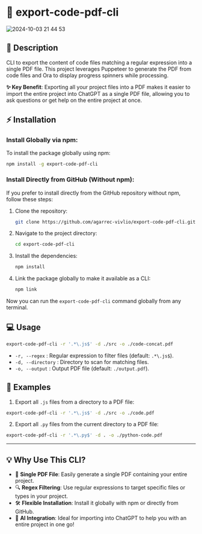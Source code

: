 
# 🚀 export-code-pdf-cli

![2024-10-03 21 44 53](https://github.com/user-attachments/assets/5423142a-aa33-44ab-939b-e7c36bf3623b)

## 📖 Description

CLI to export the content of code files matching a regular expression into a single PDF file. This project leverages Puppeteer to generate the PDF from code files and Ora to display progress spinners while processing.

**✨ Key Benefit**: Exporting all your project files into a PDF makes it easier to import the entire project into ChatGPT as a single PDF file, allowing you to ask questions or get help on the entire project at once.

## ⚡️ Installation

### Install Globally via npm:

To install the package globally using npm:

```bash
npm install -g export-code-pdf-cli
```

### Install Directly from GitHub (Without npm):

If you prefer to install directly from the GitHub repository without npm, follow these steps:

1. Clone the repository:
   ```bash
   git clone https://github.com/agarrec-vivlio/export-code-pdf-cli.git
   ```

2. Navigate to the project directory:
   ```bash
   cd export-code-pdf-cli
   ```

3. Install the dependencies:
   ```bash
   npm install
   ```

4. Link the package globally to make it available as a CLI:
   ```bash
   npm link
   ```

Now you can run the `export-code-pdf-cli` command globally from any terminal.

## 💻 Usage

```bash
export-code-pdf-cli -r '.*\.js$' -d ./src -o ./code-concat.pdf
```

- `-r, --regex` : Regular expression to filter files (default: `.*\.js$`).
- `-d, --directory` : Directory to scan for matching files.
- `-o, --output` : Output PDF file (default: `./output.pdf`).

## 🎯 Examples

1. Export all `.js` files from a directory to a PDF file:

```bash
export-code-pdf-cli -r '.*\.js$' -d ./src -o ./code.pdf
```

2. Export all `.py` files from the current directory to a PDF file:

```bash
export-code-pdf-cli -r '.*\.py$' -d . -o ./python-code.pdf
```

---

## 💡 Why Use This CLI?

- 📄 **Single PDF File**: Easily generate a single PDF containing your entire project.
- 🔍 **Regex Filtering**: Use regular expressions to target specific files or types in your project.
- 🛠 **Flexible Installation**: Install it globally with npm or directly from GitHub.
- 🤖 **AI Integration**: Ideal for importing into ChatGPT to help you with an entire project in one go!

